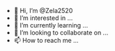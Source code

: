- 👋 Hi, I’m @Zela2520
- 👀 I’m interested in ...
- 🌱 I’m currently learning ...
- 💞️ I’m looking to collaborate on ...
- 📫 How to reach me ...

<!---
Zela2520/Zela2520 is a ✨ special ✨ repository because its `README.md` (this file) appears on your GitHub profile.
You can click the Preview link to take a look at your changes.
--->
